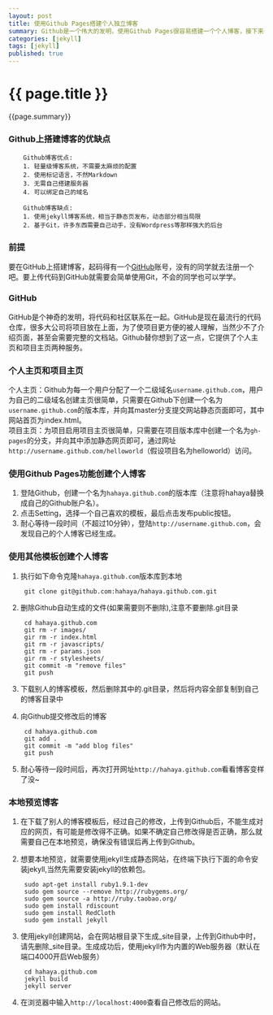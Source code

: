 ```yaml
---
layout: post
title: 使用Github Pages搭建个人独立博客
summary: Github是一个伟大的发明，使用Github Pages很容易搭建一个个人博客，接下来一步一步搭建属于自己的独立博客，希望能给你一些帮助。
categories: [jekyll]
tags: [jekyll]
published: true
---
```


# {{ page.title }} #

{{page.summary}}

### Github上搭建博客的优缺点 ###
		Github博客优点:
		1. 轻量级博客系统，不需要太麻烦的配置
		2. 使用标记语言，不然Markdown
		3. 无需自己搭建服务器
		4. 可以绑定自己的域名
		
		Github博客缺点:
		1. 使用jekyll博客系统，相当于静态页发布，动态部分相当局限
		2. 基于Git，许多东西需要自己动手，没有Wordpress等那样强大的后台
		

### 前提 ###
要在GitHub上搭建博客，起码得有一个[GitHub](https://github.com)账号，没有的同学就去注册一个吧。要上传代码到GitHub就需要会简单使用Git，不会的同学也可以学学。

### GitHub ###
GitHub是个神奇的发明，将代码和社区联系在一起。GitHub是现在最流行的代码仓库，很多大公司将项目放在上面，为了使项目更方便的被人理解，当然少不了介绍页面，甚至会需要完整的文档站。Github替你想到了这一点，它提供了个人主页和项目主页两种服务。  

### 个人主页和项目主页 ###
个人主页：Github为每一个用户分配了一个二级域名`username.github.com`，用户为自己的二级域名创建主页很简单，只需要在Github下创建一个名为`username.github.com`的版本库，并向其master分支提交网站静态页面即可，其中网站首页为index.html。  
项目主页：为项目启用项目主页很简单，只需要在项目版本库中创建一个名为`gh-pages`的分支，并向其中添加静态网页即可，通过网址`http://username.github.com/helloworld`（假设项目名为helloworld）访问。  


### 使用Github Pages功能创建个人博客 ###
1. 登陆Github，创建一个名为`hahaya.github.com`的版本库（注意将hahaya替换成自己的Github账户名）。
2. 点击Setting，选择一个自己喜欢的模板，最后点击发布public按钮。
3. 耐心等待一段时间（不超过10分钟），登陆`http://username.github.com`，会发现自己的个人博客已经生成。


### 使用其他模板创建个人博客 ###
1. 执行如下命令克隆`hahaya.github.com`版本库到本地  

		git clone git@github.com:hahaya/hahaya.github.com.git
2. 删除Github自动生成的文件(如果需要则不删除),注意不要删除.git目录  

		cd hahaya.github.com		
		git rm -r images/
		gir rm -r index.html
		git rm -r javascripts/
		git rm -r params.json
		gir rm -r stylesheets/
		git commit -m "remove files"
		git push  
3. 下载别人的博客模板，然后删除其中的.git目录，然后将内容全部复制到自己的博客目录中  

4. 向Github提交修改后的博客  
		
		cd hahaya.github.com
		git add .
		git commit -m "add blog files"
		git push

5. 耐心等待一段时间后，再次打开网址`http://hahaya.github.com`看看博客变样了没~

### 本地预览博客 ###
1. 在下载了别人的博客模板后，经过自己的修改，上传到Github后，不能生成对应的网页，有可能是修改得不正确。如果不确定自己修改得是否正确，那么就需要自己在本地预览，确保没有错误后再上传到Github。  

2. 想要本地预览，就需要使用jekyll生成静态网站，在终端下执行下面的命令安装jekyll,当然先需要安装jekyll的依赖包。  

		sudo apt-get install ruby1.9.1-dev  
		sudo gem source --remove http://rubygems.org/  
		sudo gem source -a http://ruby.taobao.org/  
		sudo gem install rdiscount  
		sudo gem install RedCloth  
		sudo gem install jekyll  

3. 使用jekyll创建网站，会在网站根目录下生成_site目录，上传到Github中时，请先删除_site目录。生成成功后，使用jekyll作为内置的Web服务器（默认在端口4000开启Web服务）

		cd hahaya.github.com
		jekyll build	
		jekyll server

4. 在浏览器中输入`http://localhost:4000`查看自己修改后的网站。  
  
  
  

